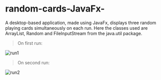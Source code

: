 # random-cards-JavaFx-

A desktop-based application, made using JavaFx, displays three random playing cards simultaneously on each run. Here the classes used are ArrayList, Random and FileInputStream from the java.util package.

> On first run: 

![run1](https://user-images.githubusercontent.com/104635748/186696569-9c96a898-6a77-48f6-b9cb-86e28544d7bc.png)

> On second run:

![run2](https://user-images.githubusercontent.com/104635748/186696625-a26ea44a-f831-4444-997a-3bf94066c460.png)
